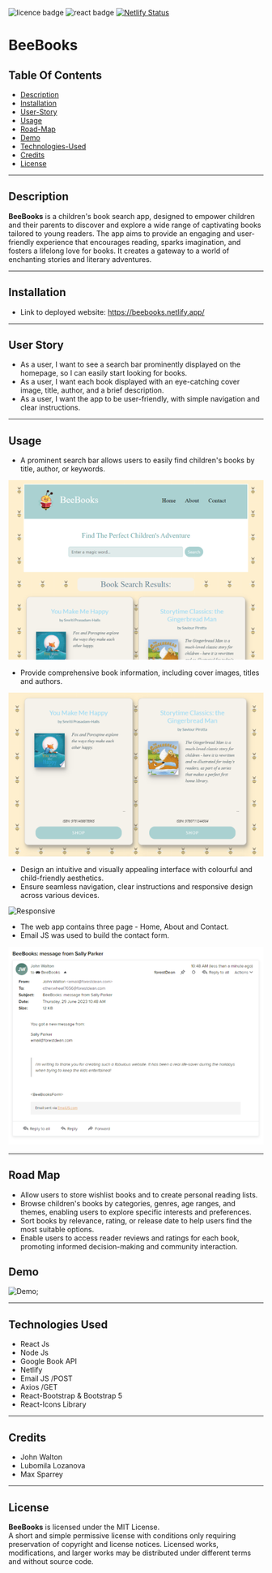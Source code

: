 
![licence badge](https://img.shields.io/badge/License-MIT-blue.svg?style=flat-square)
![react badge](https://img.shields.io/badge/React-v.16.14.0-purple.svg?style=flat-square)
[![Netlify Status](https://api.netlify.com/api/v1/badges/13223660-449f-4633-a5d7-7d6c6adfc483/deploy-status)](https://app.netlify.com/sites/bucolic-alpaca-df751e/deploys) 

# BeeBooks  
 ## Table Of Contents
  - [Description](#description)
  - [Installation](#installation)
  - [User-Story](#user-story)
  - [Usage](#usage)
  - [Road-Map](#road-map)
  - [Demo](#demo)
  - [Technologies-Used](#technologies-used)
  - [Credits](#credits)
  - [License](#license)


--- 

## Description  
**BeeBooks** is a children's book search app, designed to empower children and their parents to discover and explore a wide range of captivating books tailored to young readers. The app aims to provide an engaging and user-friendly experience that encourages reading, sparks imagination, and fosters a lifelong love for books. 
It creates a gateway to a world of enchanting stories and literary adventures.


--- 

## Installation 
 
- Link to deployed website:  https://beebooks.netlify.app/ 
 
---

## User Story   
- As a user, I want to see a search bar prominently displayed on the homepage, so I can easily start looking for books.
- As a user, I want each book displayed with an eye-catching cover image, title, author, and a brief description.
- As a user, I want the app to be user-friendly, with simple navigation and clear instructions.



---


## Usage  
- A prominent search bar allows users to easily find children's books by title, author, or keywords.  

![Header](./src/assets/screenshots/header.png)  

- Provide comprehensive book information, including cover images, titles and authors. 

![Card](./src//assets/screenshots/card.png) 

- Design an intuitive and visually appealing interface with colourful and child-friendly aesthetics.
- Ensure seamless navigation, clear instructions and responsive design across various devices.  

![Responsive](./src/assets/screenshots/mobile.gif)  

- The web app contains three page - Home, About and Contact.
- Email JS was used to build the contact form.  

![Email](./src/assets/screenshots/email-message-600.png) 

---

## Road Map 
- Allow users to store wishlist books and to create personal reading lists.
- Browse children's books by categories, genres, age ranges, and themes, enabling users to explore specific interests and preferences.
- Sort books by relevance, rating, or release date to help users find the most suitable options.
- Enable users to access reader reviews and ratings for each book, promoting informed decision-making and community interaction.



## Demo 
![Demo](./src/assets/screenshots/demo.gif);

---


## Technologies Used  

- React Js
- Node Js
- Google Book API
- Netlify
- Email JS /POST
- Axios /GET
- React-Bootstrap & Bootstrap 5
- React-Icons Library

---

## Credits
- John Walton
- Lubomila Lozanova
- Max Sparrey


---

## License
**BeeBooks** is licensed under the MIT License.   
A short and simple permissive license with conditions only requiring preservation of copyright and license notices. Licensed works, modifications, and larger works may be distributed under different terms and without source code.



